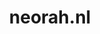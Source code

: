 ---
layout: post
title:  "neorah.nl"
internal_url:  "/dutchgov/neorah.nl.html"
subdomains_count: 9
all_subdomains_count: 12
urls_count: 7
ssl_rank: 0
http_rank: 47.857142857143
url_link: /data/neorah.nl/urls.txt
all_subdomains_link: /data/neorah.nl/all_subdomains.txt
subdomains_link: /data/neorah.nl/subdomains.txt
categories: dutchgov
---